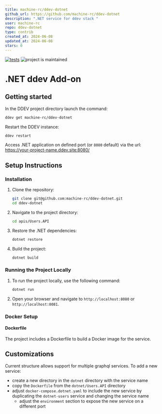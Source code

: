 ```yaml
---
title: machine-rc/ddev-dotnet
github_url: https://github.com/machine-rc/ddev-dotnet
description: ".NET service for ddev stack "
user: machine-rc
repo: ddev-dotnet
type: contrib
created_at: 2024-06-08
updated_at: 2024-06-08
stars: 0
---
```


[![tests](https://github.com/ddev/ddev-addon-template/actions/workflows/tests.yml/badge.svg)](https://github.com/ddev/ddev-addon-template/actions/workflows/tests.yml) ![project is maintained](https://img.shields.io/maintenance/yes/2024.svg)

# .NET ddev Add-on

## Getting started

In the DDEV project directory launch the command:
```sh
ddev get machine-rc/ddev-dotnet
```
Restart the DDEV instance:
```sh
ddev restart
```
Access .NET application on defined port (or `8080` default) via the url: https://your-project-name.ddev.site:8080/

## Setup Instructions
### Installation
1. Clone the repository:
    ```sh
    git clone git@github.com:machine-rc/ddev-dotnet.git
    cd ddev-dotnet
    ```

2. Navigate to the project directory:
    ```sh
    cd apis/Users.API
    ```

3. Restore the .NET dependencies:
    ```sh
    dotnet restore
    ```

4. Build the project:
    ```sh
    dotnet build
    ```

### Running the Project Locally
1. To run the project locally, use the following command:
    ```sh
    dotnet run
    ```
2. Open your browser and navigate to `http://localhost:8080` or `http://localhost:8081`.

### Docker Setup
#### Dockerfile

The project includes a Dockerfile to build a Docker image for the service.

## Customizations
Current structure allows support for multiple graphql services.
To add a new service:
- create a new directory in the `dotnet` directory with the service name
- copy the `Dockerfile` from the `dotnet/Users.API` directory
- adjust `docker-compose.dotnet.yaml` to include the new service by duplicating the `dotnet-users` service and changing the service name
  - adjust the `environment` section to expose the new service on a different port
